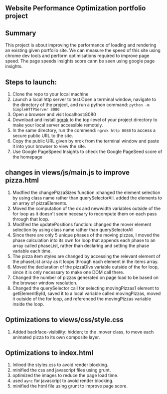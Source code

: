 ## Website Performance Optimization portfolio project

## Summary

This project is about improving the performance of loading and rendering an existing given portfolio site. We can measure the speed of this site using chrome dev tools and perform optimisations required to improve page speed. The page speeds insights score cann be seen using google page insights.

## Steps to launch:

1. Clone the repo to your local machine
2. Launch a local http server to test.Open a terminal window, navigate to the directory of the project, and run a python command:
          `python -m SimpleHTTPServer 8080`
3. Open a browser and visit localhost:8080
4. Download and install [ngrok](https://ngrok.com/) to the top-level of your project directory to make your local server accessible remotely.
5. In the same directory, run the commend: `ngrok http 8080` to access a secure public URL to the site.
6. Copy the public URL given by nrok from the terminal window and paste it into your browser to view the site.
7. Use Google PageSpeed Insights to check the Google PageSeed score of the homepage

## changes in views/js/main.js to improve pizza.html

1. Modfied the changePizzaSizes function :changed the element selection by using class name rather than querySelectorAll. added the elements to an array of pizzaElements.
2. Moved the computation of the dx and newwidth variables outside of the for loop as it doesn't seem necesary to recompute them on each pass through that loop.
3. Modified the updatePositions function: changed the  mover element selection by using class name rather than querySelectorAll
4. Since there are only 5 unique phases of the moving pizzas, I moved the phase calculation into its own for loop that appends each phase to an array called phaseList, rather than declaring and setting the phase variable each time.
5. The pizza item styles are changed by accessing the relevant element of the phaseList array as it loops through each element in the items array.
6. Moved the declaration of the pizzaDivs variable outside of the for loop, since it is only necessary to make one DOM call there.
7. Changed the number of pizzas generated on page load to be based on the browser window resolution.
8. Changed the querySelector call for selecting movingPizzas1 element to getElementById, saved it to a local variable called movingPizzas, moved it outside of the for loop, and referenced the movingPizzas variable inside the loop.

## Optimizations to views/css/style.css

1. Added backface-visibility: hidden; to the .mover class, to move each animated pizza to its own composite layer.

## Optimizations to index.html

1. Inlined the styles.css to avoid render blocking.
2. minified the css and javascript files using grunt.
3. optimized the images to reduce the page load time.
4. used `aync` for javascript to avoid render blocking.
5. minified the html file using grunt to improve page score.

